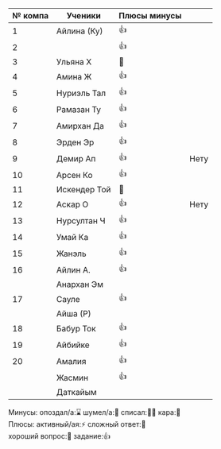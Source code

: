 | № компа | Ученики      | Плюсы минусы |      |
| ------- | ------------ | ------------ | ---- |
| 1       | Айлина (Ку)  | 👍           |      |
| 2       |              | 👍           |      |
| 3       | Ульяна Х     | 🏅           |      |
| 4       | Амина Ж      | 👍           |      |
| 5       | Нуриэль Тал  | 👍           |      |
| 6       | Рамазан Ту   | 👍           |      |
| 7       | Амирхан Да   | 👍           |      |
| 8       | Эрден Эр     | 👍           |      |
| 9       | Демир Ап     | 👍           | Нету |
| 10      | Арсен Ко     | 👍           |      |
| 11      | Искендер Той | 🏅           |      |
| 12      | Аскар О      | 👍           | Нету |
| 13      | Нурсултан Ч  | 👍           |      |
| 14      | Умай Ка      | 👍           |      |
| 15      | Жанэль       | 👍           |      |
| 16      | Айлин А.     | 👍           |      |
|         | Анархан Эм   |              |      |
| 17      | Сауле        | 👍           |      |
|         | Айша (Р)     |              |      |
| 18      | Бабур Ток    | 👍           |      |
| 19      | Айбийке      | 👍           |      |
| 20      | Амалия       | 👍           |      |
|         | Жасмин       | 👍           |      |
|         | Даткайым     |              |      |
Минусы:
опоздал/а:⌛ шумел/а:📢 
списал:😶‍🌫️ кара:👺  
Плюсы:
активный/ая:⚡ сложный ответ:🏅  
хороший вопрос:🤌  задание:👍

